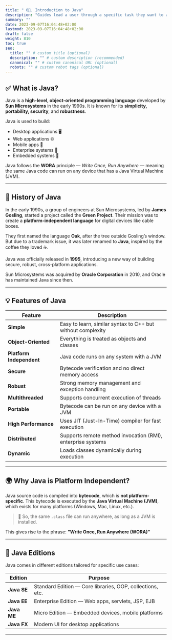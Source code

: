 ```yaml
---
title: " 0🔰. Introduction to Java"
description: "Guides lead a user through a specific task they want to accomplish, often with a sequence of steps."
summary: ""
date: 2023-09-07T16:04:48+02:00
lastmod: 2023-09-07T16:04:48+02:00
draft: false
weight: 810
toc: true
seo:
  title: "" # custom title (optional)
  description: "" # custom description (recommended)
  canonical: "" # custom canonical URL (optional)
  robots: "" # custom robot tags (optional)
---
```



## ✅ What is Java?

Java is a **high-level, object-oriented programming language** developed by **Sun Microsystems** in the early 1990s.
It is known for its **simplicity, portability, security**, and **robustness**.

Java is used to build:
- Desktop applications 🖥️
- Web applications 🌐
- Mobile apps 📱
- Enterprise systems 💼
- Embedded systems 🤖

Java follows the **WORA** principle — *Write Once, Run Anywhere* — meaning the same Java code can run on any device that has a Java Virtual Machine (JVM).

---

## 📜 History of Java

In the early 1990s, a group of engineers at Sun Microsystems, led by **James Gosling**, started a project called the **Green Project**. Their mission was to create a **platform-independent language** for digital devices like cable boxes.

They first named the language **Oak**, after the tree outside Gosling’s window. But due to a trademark issue, it was later renamed to **Java**, inspired by the coffee they loved ☕.

Java was officially released in **1995**, introducing a new way of building secure, robust, cross-platform applications.

Sun Microsystems was acquired by **Oracle Corporation** in 2010, and Oracle has maintained Java since then.

---

## 💡 Features of Java

| Feature             | Description                                                                 |
|---------------------|-----------------------------------------------------------------------------|
| **Simple**          | Easy to learn, similar syntax to C++ but without complexity                 |
| **Object-Oriented** | Everything is treated as objects and classes                                |
| **Platform Independent** | Java code runs on any system with a JVM                            |
| **Secure**          | Bytecode verification and no direct memory access                           |
| **Robust**          | Strong memory management and exception handling                             |
| **Multithreaded**   | Supports concurrent execution of threads                                    |
| **Portable**        | Bytecode can be run on any device with a JVM                                |
| **High Performance**| Uses JIT (Just-In-Time) compiler for fast execution                         |
| **Distributed**     | Supports remote method invocation (RMI), enterprise systems                 |
| **Dynamic**         | Loads classes dynamically during execution                                  |

---

## 🌍 Why Java is Platform Independent?

Java source code is compiled into **bytecode**, which is **not platform-specific**.
This bytecode is executed by the **Java Virtual Machine (JVM)**, which exists for many platforms (Windows, Mac, Linux, etc.).

> 🧠 So, the same `.class` file can run anywhere, as long as a JVM is installed.

This gives rise to the phrase:
**"Write Once, Run Anywhere (WORA)"**

---

## 🧱 Java Editions

Java comes in different editions tailored for specific use cases:

| Edition       | Purpose                                                  |
|---------------|----------------------------------------------------------|
| **Java SE**   | Standard Edition — Core libraries, OOP, collections, etc. |
| **Java EE**   | Enterprise Edition — Web apps, servlets, JSP, EJB        |
| **Java ME**   | Micro Edition — Embedded devices, mobile platforms       |
| **Java FX**   | Modern UI for desktop applications                       |

---
